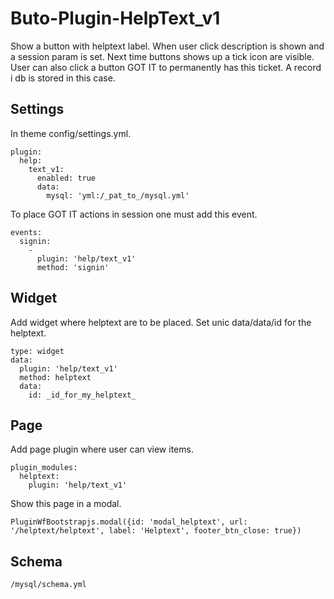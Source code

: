 # Buto-Plugin-HelpText_v1
Show a button with helptext label. When user click description is shown and a session param is set. Next time buttons shows up a tick icon are visible. User can also click a button GOT IT to permanently has this ticket. A record i db is stored in this case.




## Settings
In theme config/settings.yml.
```
plugin:
  help:
    text_v1:
      enabled: true
      data:
        mysql: 'yml:/_pat_to_/mysql.yml'
```
To place GOT IT actions in session one must add this event.
```
events:
  signin:
    -
      plugin: 'help/text_v1'
      method: 'signin'

```

## Widget
Add widget where helptext are to be placed. Set unic data/data/id for the helptext.
```
type: widget
data:
  plugin: 'help/text_v1'
  method: helptext
  data:
    id: _id_for_my_helptext_
```

## Page
Add page plugin where user can view items.

```
plugin_modules:
  helptext:
    plugin: 'help/text_v1'
```
Show this page in a modal.
```
PluginWfBootstrapjs.modal({id: 'modal_helptext', url: '/helptext/helptext', label: 'Helptext', footer_btn_close: true})
```

## Schema
```
/mysql/schema.yml
```
